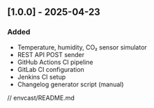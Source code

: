 ## [1.0.0] - 2025-04-23
### Added
- Temperature, humidity, CO₂ sensor simulator
- REST API POST sender
- GitHub Actions CI pipeline
- GitLab CI configuration
- Jenkins CI setup
- Changelog generator script (manual)

// envcast/README.md
